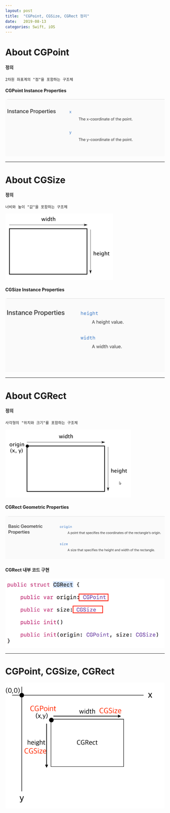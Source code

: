 ```yaml
---
layout: post
title:  "CGPoint, CGSize, CGRect 정리"
date:   2019-08-13
categories: Swift, iOS
---
```


# About CGPoint

#### 정의
    2차원 좌표계의 "점"을 포함하는 구조체

#### CGPoint Instance Properties

![image1](https://github.com/VincentGeranium/Swift-Study/blob/master/IMAGE/CGPointInstance.png)

---

# About CGSize

#### 정의
    너비와 높이 "값"을 포함하는 구조체

![image2](https://github.com/VincentGeranium/Swift-Study/blob/master/IMAGE/CGSize.png)
    
#### CGSize Instance Properties

![image3](https://github.com/VincentGeranium/Swift-Study/blob/master/IMAGE/CGSizeInstance.png)
        
---

# About CGRect

#### 정의
    사각형의 "위치와 크기"를 포함하는 구조체

![image4](https://github.com/VincentGeranium/Swift-Study/blob/master/IMAGE/CGRect.png)
        

#### CGRect Geometric Properties

![image5](https://github.com/VincentGeranium/Swift-Study/blob/master/IMAGE/CGRectProperties.png)
    
#### CGRect 내부 코드 구현 

![image6](https://github.com/VincentGeranium/Swift-Study/blob/master/IMAGE/CGRectStruct.png)
    
---

# CGPoint, CGSize, CGRect

![image7](https://github.com/VincentGeranium/Swift-Study/blob/master/IMAGE/CGBrothers.png)
